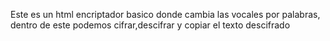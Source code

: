 Este es un html encriptador basico donde cambia las vocales por palabras, dentro de este podemos cifrar,descifrar y copiar el texto descifrado
